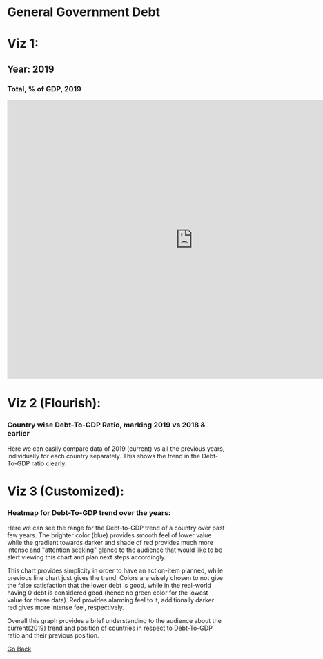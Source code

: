 # General Government Debt

# Viz 1:
## Year: 2019

### Total, % of GDP, 2019
<iframe src="https://data.oecd.org/chart/6vtX" width="860" height="645" style="border: 0" mozallowfullscreen="true" webkitallowfullscreen="true" allowfullscreen="true"><a href="https://data.oecd.org/chart/6vtX" target="_blank">OECD Chart: General government debt, Total, % of GDP, Annual, 2019</a></iframe>


# Viz 2 (Flourish):
### Country wise Debt-To-GDP Ratio, marking 2019 vs 2018 & earlier
Here we can easily compare data of 2019 (current) vs all the previous years, individually for each country separately. This shows the trend in the Debt-To-GDP ratio clearly. 
<div class="flourish-embed flourish-chart" data-src="visualisation/7692412"><script src="https://public.flourish.studio/resources/embed.js"></script></div>



# Viz 3 (Customized):
### Heatmap for Debt-To-GDP trend over the years:
Here we can see the range for the Debt-to-GDP trend of a country over past few years. The brighter color (blue) provides smooth feel of lower value while the gradient towards darker and shade of red provides much more intense and "attention seeking" glance to the audience that would like to be alert viewing this chart and plan next steps accordingly. 

   This chart provides simplicity in order to have an action-item planned, while previous line chart just gives the trend. Colors are wisely chosen to not give the false satisfaction that the lower debt is good, while in the real-world having 0 debt is considered good (hence no green color for the lowest value for these data). Red provides alarming feel to it, additionally darker red gives more intense feel, respectively. 
   
   Overall this graph provides a brief understanding to the audience about the current(2019) trend and position of countries in respect to Debt-To-GDP ratio and their previous position.
<div class="flourish-embed flourish-heatmap" data-src="visualisation/7692535"><script src="https://public.flourish.studio/resources/embed.js"></script></div>

[Go Back](/README.md)
